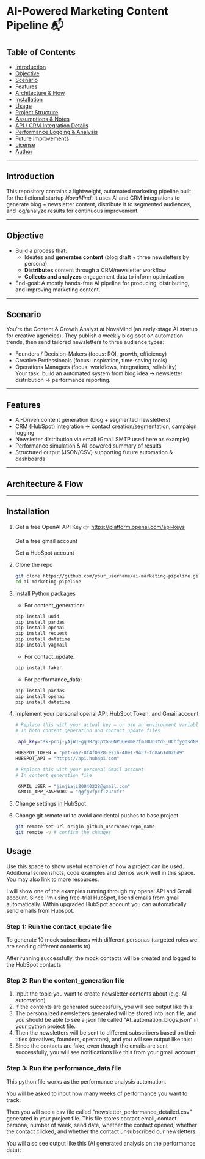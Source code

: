 # AI-Powered Marketing Content Pipeline 📬

## Table of Contents
- [Introduction](#introduction)  
- [Objective](#objective)  
- [Scenario](#scenario)  
- [Features](#features)  
- [Architecture & Flow](#architecture--flow)  
- [Installation](#installation)  
- [Usage](#usage)  
- [Project Structure](#project-structure)  
- [Assumptions & Notes](#assumptions--notes)  
- [API / CRM Integration Details](#api--crm-integration-details)  
- [Performance Logging & Analysis](#performance-logging--analysis)  
- [Future Improvements](#future-improvements)  
- [License](#license)  
- [Author](#author)  

---

## Introduction  
This repository contains a lightweight, automated marketing pipeline built for the fictional startup *NovaMind*. It uses AI and CRM integrations to generate blog + newsletter content, distribute it to segmented audiences, and log/analyze results for continuous improvement.

---

## Objective  
- Build a process that:  
  - Ideates and **generates content** (blog draft + three newsletters by persona)  
  - **Distributes** content through a CRM/newsletter workflow  
  - **Collects and analyzes** engagement data to inform optimization  
- End-goal: A mostly hands-free AI pipeline for producing, distributing, and improving marketing content.

---

## Scenario  
You’re the Content & Growth Analyst at NovaMind (an early-stage AI startup for creative agencies). They publish a weekly blog post on automation trends, then send tailored newsletters to three audience types:  
- Founders / Decision-Makers (focus: ROI, growth, efficiency)  
- Creative Professionals (focus: inspiration, time-saving tools)  
- Operations Managers (focus: workflows, integrations, reliability)  
Your task: build an automated system from blog idea → newsletter distribution → performance reporting.

---

## Features  
- AI-Driven content generation (blog + segmented newsletters)  
- CRM (HubSpot) integration → contact creation/segmentation, campaign logging  
- Newsletter distribution via email (Gmail SMTP used here as example)  
- Performance simulation & AI-powered summary of results  
- Structured output (JSON/CSV) supporting future automation & dashboards  

---

## Architecture & Flow  

---

## Installation  
1. Get a free OpenAI API Key
👉 https://platform.openai.com/api-keys

   Get a free gmail account

   Get a HubSpot account

3. Clone the repo
   ```sh
   git clone https://github.com/your_username/ai-marketing-pipeline.git
   cd ai-marketing-pipeline

4. Install Python packages
   - For content_generation:
   ```sh
   pip install uuid
   pip install pandas
   pip install openai
   pip install request
   pip install datetime
   pip install yagmail
   ```
   - For contact_update:
   ```sh
   pip install faker
   ```
   - For performance_data:
   ```sh
   pip install pandas
   pip install openai
   pip install datetime
   
   ```
5. Implement your personal openai API, HubSpot Token, and Gmail account
   ```sh
   # Replace this with your actual key — or use an environment variable
   # In both content_generation and contact_update files

    api_key="sk-proj-yAjWJEgqDRZgCpYGSGNPU6eWmR7fm30UOsYdS_DChfygqsdN8QlriYoEMQ43x39MOI-  2L5Rql5T3BlbkFJUj4Cq_6rFZQYCoICZmPRYomnIW29EYcZzVWfILMDb_v5yGmTaJeciBrubN9MpaBWqnvpzoA2MA"

   HUBSPOT_TOKEN = "pat-na2-8f4f0028-e21b-40e1-9457-fd8a61d026d9"
   HUBSPOT_API = "https://api.hubapi.com"
   ```
   
   ```sh
   # Replace this with your personal Gmail account
   # In content_generation file

    GMAIL_USER = "jinjiaji20040228@gmail.com"
    GMAIL_APP_PASSWORD = "qgfgxfpcflzucxfr"
   ```
  
6. Change settings in HubSpot
7. Change git remote url to avoid accidental pushes to base project
   ```sh
   git remote set-url origin github_username/repo_name
   git remote -v # confirm the changes
   ```
## Usage

Use this space to show useful examples of how a project can be used. Additional screenshots, code examples and demos work well in this space. You may also link to more resources.

I will show one of the examples running through my openai API and Gmail account.
Since I'm using free-trial HubSpot, I send emails from gmail automatically. Within upgraded HubSpot account you can automatically send emails from Hubspot.

### Step 1: Run the contact_update file

To generate 10 mock subscribers with different personas (targeted roles we are sending different contents to)

After running successfully, the mock contacts will be created and logged to the HubSpot contacts

### Step 2: Run the content_generation file

1. Input the topic you want to create newsletter contents about (e.g. AI automation)
2. If the contents are generated successfully, you will see output like this:
3. The personalized newsletters generated will be stored into json file, and you should be able to see a json file called "AI_automation_blogs.json" in your python project file.
4. Then the newsletters will be sent to different subscribers based on their titles (creatives, founders, operators), and you will see output like this:
5. Since the contacts are fake, even though the emails are sent successfully, you will see notifications like this from your gmail account:

### Step 3: Run the performance_data file

This python file works as the performance analysis automation.

You will be asked to input how many weeks of performance you want to track:

Then you will see a csv file called "newsletter_performance_detailed.csv" generated in your project file. This file stores contact email, contact persona, number of week, send date, whether the contact opened, whether the contact clicked, and whether the contact unsubscribed our newsletters.

You will also see output like this (AI generated analysis on the performance data):


